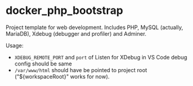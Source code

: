 # docker_php_bootstrap
Project template for web development.
Includes PHP, MySQL (actually, MariaDB), Xdebug (debugger and profiler) and Adminer.

Usage:
- `XDEBUG_REMOTE_PORT` and `port` of Listen for XDebug in VS Code debug config should be same
- `/var/www/html` should have be pointed to project root ("${workspaceRoot}" works for now).
